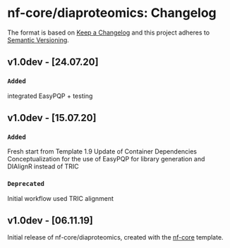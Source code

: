 # nf-core/diaproteomics: Changelog

The format is based on [Keep a Changelog](https://keepachangelog.com/en/1.0.0/)
and this project adheres to [Semantic Versioning](https://semver.org/spec/v2.0.0.html).

## v1.0dev - [24.07.20]

### `Added`
integrated EasyPQP + testing

## v1.0dev - [15.07.20]

### `Added`
Fresh start from Template 1.9
Update of Container Dependencies
Conceptualization for the use of EasyPQP for library generation and DIAlignR instead of TRIC

### `Deprecated`
Initial workflow used TRIC alignment

## v1.0dev - [06.11.19]

Initial release of nf-core/diaproteomics, created with the [nf-core](https://nf-co.re/) template.

